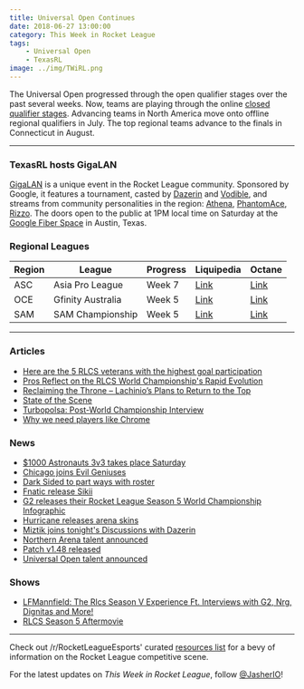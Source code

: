```yaml
---
title: Universal Open Continues
date: 2018-06-27 13:00:00
category: This Week in Rocket League
tags:
    - Universal Open
    - TexasRL
image: ../img/TWiRL.png
---
```


The Universal Open progressed through the open qualifier stages over the past several weeks. Now, teams are playing through the online [closed qualifier stages](https://universalopen.gg/phases/east-closed-qualifier/). Advancing teams in North America move onto offline regional qualifiers in July. The top regional teams advance to the finals in Connecticut in August.

---

### TexasRL hosts GigaLAN

[GigaLAN](https://smash.gg/tournament/gigalan-at-google-fiber-space/details) is a unique event in the Rocket League community. Sponsored by Google, it features a tournament, casted by [Dazerin](https://twitter.com/iDazerin) and [Vodible](https://twitter.com/Vodible), and streams from community personalities in the region: [Athena](https://twitter.com/TexasRL/status/1011288743230124034), [PhantomAce](https://twitter.com/TexasRL/status/1011724802028199936), [Rizzo](https://twitter.com/TexasRL/status/1011366444658020352). The doors open to the public at 1PM local time on Saturday at the [Google Fiber Space](https://fiber.google.com/cities/austin/fiberspace/) in Austin, Texas.

### Regional Leagues

| Region | League            | Progress | Liquipedia                                                                                   | Octane                                                                    |
| ------ | ----------------- | -------- | -------------------------------------------------------------------------------------------- | ------------------------------------------------------------------------- |
| ASC    | Asia Pro League   | Week 7   | [Link](https://liquipedia.net/rocketleague/1NE_eSports/Asia_Pro_League/Season_2/League_Play) | [Link](https://octane.gg/event/asia-pro-league-season-two)                |
| OCE    | Gfinity Australia | Week 5   | [Link](https://liquipedia.net/rocketleague/Gfinity/Australia/Elite_Series/Season_1)          | [Link](https://octane.gg/event/gfinity-australia-elite-series-season-one) |
| SAM    | SAM Championship  | Week 5   | [Link](https://liquipedia.net/rocketleague/SAM_Championship/Season_1/League_Play)            | [Link](https://octane.gg/event/sam-championship-season-one)               |

---

### Articles

- [Here are the 5 RLCS veterans with the highest goal participation](https://rocketeers.gg/rlcs-statistics-goal-participation-player-stats-data/)
- [Pros Reflect on the RLCS World Championship's Rapid Evolution](https://www.redbull.com/us-en/rlcs-world-championship-evolution-interviews)
- [Reclaiming the Throne – Lachinio’s Plans to Return to the Top](https://armchairallamericans.com/reclaiming-the-throne-lachinios-return-to-the-top/)
- [State of the Scene](https://www.theplayerslobby.com/1756/state-of-the-scene-by-doomsee-rocket-league/#.jA6eYRt4YP)
- [Turbopolsa: Post-World Championship Interview](http://team-dignitas.net/articles/news/rocket-league/12655/turbopolsa-post-world-championship-interview)
- [Why we need players like Chrome](https://rocketeers.gg/chrome-evil-geniuses-rocket-league-roster-update/)

### News

- [\$1000 Astronauts 3v3 takes place Saturday](https://twitter.com/TeamBeyondnet/status/1011753475191894017)
- [Chicago joins Evil Geniuses](https://octane.gg/news/chicago-joins-evil-geniuses)
- [Dark Sided to part ways with roster](https://octane.gg/news/dark-sided-to-part-ways-with-roster/)
- [Fnatic release Sikii](https://octane.gg/news/fnatic-officially-parts-ways-with-sikii/)
- [G2 releases their Rocket League Season 5 World Championship Infographic](http://www.g2esports.com/rlcs-season-5-worlds-infographic/)
- [Hurricane releases arena skins](https://twitter.com/Hurricane_RL/status/1010637516398088192)
- [Miztik joins tonight's Discussions with Dazerin](https://twitter.com/iDazerin/status/1010599553278541824)
- [Northern Arena talent announced](https://twitter.com/NorthernArena/status/1011321548681162752)
- [Patch v1.48 released](https://www.reddit.com/r/RocketLeague/comments/8uaudl/rocket_league_v148_patch_notes_and_known_issues/)
- [Universal Open talent announced](https://twitter.com/NBCSportsPR/status/1009845888200663044)

### Shows

- [LFMannfield: The Rlcs Season V Experience Ft. Interviews with G2, Nrg, Dignitas and More!](http://www.lfmannfield.com/episodes/2018/6/20/the-rlcs-season-v-experience-ft-interviews-with-g2-nrg-dignitas-and-more)
- [RLCS Season 5 Aftermovie](https://youtu.be/Sk1acjEaMB4)

---

Check out /r/RocketLeagueEsports' curated [resources list](https://www.reddit.com/r/RocketLeagueEsports/wiki/links) for a bevy of information on the Rocket League competitive scene.

For the latest updates on _This Week in Rocket League_, follow [@JasherIO](https://twitter.com/JasherIO)!

